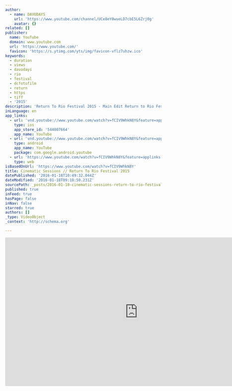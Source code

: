```yaml
---
author:
  - name: DAVODAYS
    url: 'https://www.youtube.com/channel/UCe8eY0wueLD7cbE5L6Zrj0g'
    avatar: {}
related: []
publisher:
  name: YouTube
  domain: www.youtube.com
  url: 'https://www.youtube.com/'
  favicon: 'https://s.ytimg.com/yts/img/favicon-vflz7uhzw.ico'
keywords:
  - duration
  - views
  - davodays
  - rio
  - festival
  - dcfotofilm
  - return
  - https
  - tiff
  - '2015'
description: 'Return To Rio Festival 2015 - Main Edit Return to Rio Festival was absouletly amazing, what a crazy festival to go to just outside of Sydney in Wisemans Ferry area. The costumes and outfits where amazing, everyone put in such great effort. The Djs and event setup was spectaular as well.'
inLanguage: en
app_links:
  - url: 'vnd.youtube://www.youtube.com/watch?v=fCIV9WhkN8Y&feature=applinks'
    type: ios
    app_store_id: '544007664'
    app_name: YouTube
  - url: 'vnd.youtube://www.youtube.com/watch?v=fCIV9WhkN8Y&feature=applinks'
    type: android
    app_name: YouTube
    package: com.google.android.youtube
  - url: 'https://www.youtube.com/watch?v=fCIV9WhkN8Y&feature=applinks'
    type: web
isBasedOnUrl: 'https://www.youtube.com/watch?v=fCIV9WhkN8Y'
title: Cinematic Sessions // Return To Rio Festival 2015
datePublished: '2016-01-18T10:49:32.044Z'
dateModified: '2016-01-18T09:18:50.231Z'
sourcePath: _posts/2016-01-18-cinematic-sessions-return-to-rio-festival-2015.md
published: true
inFeed: true
hasPage: false
inNav: false
starred: true
authors: []
_type: VideoObject
_context: 'http://schema.org'

---
```

<iframe src="https://cdn.embedly.com/widgets/media.html?src=https%3A%2F%2Fwww.youtube.com%2Fembed%2FfCIV9WhkN8Y%3Ffeature%3Doembed&amp;url=https%3A%2F%2Fwww.youtube.com%2Fwatch%3Fv%3DfCIV9WhkN8Y&amp;image=https%3A%2F%2Fi.ytimg.com%2Fvi%2FfCIV9WhkN8Y%2Fhqdefault.jpg&amp;key=b7d04c9b404c499eba89ee7072e1c4f7&amp;type=text%2Fhtml&amp;schema=youtube" width="854" height="480" scrolling="no" frameborder="0" allowfullscreen="allowfullscreen" style=""></iframe>